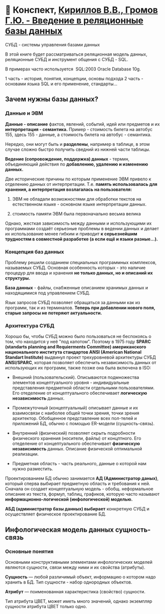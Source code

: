 # 📝 Конспект, [Кириллов В.В., Громов Г.Ю. - Введение в реляционные базы данных](https://studfile.net/preview/6070808/)

СУБД - системы управления базами данных

В этой книге будет рассматриваться реляционная модель данных, реляционные СУБД и инструмент общения с СУБД - SQL.

В примерах часто используется  SQL:2003 Oracle Database 10g.

1 часть - история, понятия, концепции, основы подхода
2 часть - основами языка SQL и его применение, стандарты...

## Зачем нужны базы данных?

### Данные и ЭВМ

**Данные - описание** фактов, явлений, событий, идей или предметов и их **интерпретация - семантика.** Пример - стоимость билета на автобус 155, здесь 155 - данные, а стоимость билета на автобус - семантика.

Нередко, они могут быть и **разделены**, например в таблице, в этом случае сложно быстро получить сведний из нижней части таблицы. 

**Ведение (сопровождение, поддержка) данных** - термин, объединяющий действия по **добавлению, удалению и изменению данных.**

Две исторические причины по которым применение ЭВМ привело к отделению данных от интерпретации. Т.е. **память использовалась для хранения, а интерпретация возлагалась на пользователя:**

1) ЭВМ не обладали возможностями для обработки текстов на естественном языке - основном языке интерпретации данных.

2) стоимость памяти ЭВМ была первоначально весьма велика

Однако, жесткая зависимость между данными и использующими их программами создаёт серьезные проблемы в ведении данных и делает их использование менее гибким и приводит **к серьезнейшим трудностям в совместной разработке (а если ещё и языки разные...).**

### Концепция баз данных

Проблему решили созданием специальных программных комплексов, называемых СУБД. Основная особенность которых - это наличие процедур для ввода и хранения **не только данных, но и описаний их структуры.** 

**База данных** - файлы, снабженные описанием хранимых данных и находящимися под управлением СУБД.

Язык запросов СУБД позволяет обращаться за данными как из программ, так и из терминалов. **Теперь при добавлении нового поля, старые запросы не потеряют актуальности.**

### Архитектура СУБД

Хорошо бы, чтобы СУБД можно было пользоваться не беспокоясь о том, что находится у неё "под капотом". Поэтому в 1975 году **SPARC (standarts planning and Requierments Committee) американского национального института стандартов ANSI (American National Standart Institute)** выдвинул проект трехуровневой архитектуры СУБД **ANSI/SPARC**, которая позволяет обеспечить независимость данных от использующих их программ, также позже она была включена в ISO:

- Внешний (пользовательский). Описываются подмножества элементов концептуального уровня - индивидуальные представления предметной области отдельными пользователями. Его отеделение от концептуального обеспечивает **логическую независимость** данных.

- Промежуточный (концептуальный) описывает данные и их взаимосвязи с наиболее общей точки зрения, точки зрения архитектор. Обобщенное представление всех пол-телей и приложений БД, обычно с помощью ER-модели (сущность-связь).

- Внутренний (физический) позволяет скрыть подробности физического хранения (носители, файлы) от концптного. Его отеделение от концептуального обеспечивает **физическую независимость** данных. Описание физической оптимальной реализации.

- Предметная область - часть реального, данные о которой нам нужно разместить.

Проектированием БД обычно занимается **АД (Администратор даных)**, который сперва выбирает предметную область и требования к ней. Сначала он создает концептуальную модель - обобщ. неформальное описание из текста, формул, таблиц, графиков, которую часто называют **информационно-логической (инфологической) моделью.**

**АБД (администратор базы данных) выбирает** конкретную СУБД и осуществляет физическое проектирование БД.

## Инфологическая модель данных сущность-связь

### Основные понятия

Основными конструктивными элементами инфологических моделей являются сущности, связи между ними и их свойства (атрибуты).

**Сущность** — любой различимый объект, информацию о котором надо хранить в БД. Тип сущности - набор однородных объектов. 

**Атрибут** — поименованная характеристика (свойство) сущности.

Тип атрибута ЦВЕТ, может иметь много значений, однако экземпляр сущности атрибута ЦВЕТ только одно.
